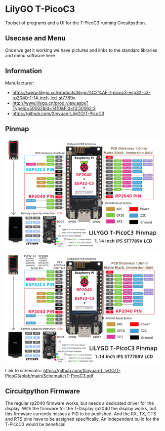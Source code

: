 # LilyGO T-PicoC3
Toolset of programs and a UI for the T-PicoC3 running Circuitpython.

## Usecase and Menu

Once we get it working we have pictures and links to the standard libraries and menu software here

## Information

Manufacturer:

- https://www.lilygo.cc/products/lilygo%C2%AE-t-picoc3-esp32-c3-rp2040-1-14-inch-lcd-st7789v
- http://www.lilygo.cn/prod_view.aspx?TypeId=50062&Id=1410&FId=t3:50062:3
- https://github.com/Xinyuan-LilyGO/T-PicoC3

## Pinmap

![Pinmap](https://github.com/kreier/t-display/blob/main/pinmap/pinmap_T-PicoC3.jpg)

![Pinmap ESP](pinmap.png)

Link to schematic: https://github.com/Xinyuan-LilyGO/T-PicoC3/blob/main/Schematic/T-PicoC3.pdf

## Circuitpython Firmware

The regular rp2040 firmware works, but needs a dedicated driver for the display. With the firmware for the T-Display rp2040 the display works, but this firmware currently misses a PID to be published. And the RX, TX, CTS and RTS pins have to be assigned specifically. An independent build for the T-PicoC3 would be beneficial.
